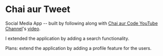 # Chai aur Tweet

Social Media App -- built by following along with [Chai aur Code YouTube Channel](https://www.youtube.com/@chaiaurcode)'s [video](https://www.youtube.com/watch?v=opzK3E4Xx6o&list=PLu71SKxNbfoDOf-6vAcKmazT92uLnWAgy&index=9).

I extended the application by adding a search functionality.

Plans: extend the application by adding a profile feature for the users.
